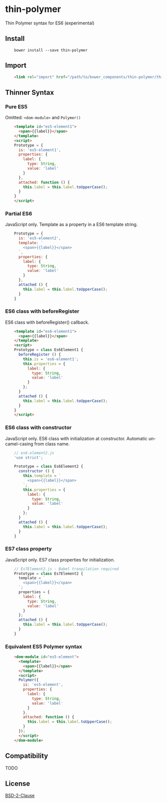 # thin-polymer

Thin Polymer syntax for ES6 (experimental)

## Install

```
    bower install --save thin-polymer
```

## Import

```html
    <link rel="import" href="/path/to/bower_components/thin-polymer/thin-polymer.html">
```

## Thinner Syntax

### Pure ES5

Omitted: `<dom-module>` and `Polymer()`

```html
    <template id="es5-element1">
      <span>{{label}}</span>
    </template>
    <script>
    Prototype = {
      is: 'es5-element1',
      properties: {
        label: {
          type: String,
          value: 'label'
        }
      },
      attached: function () {
        this.label = this.label.toUpperCase();
      }
    }
    </script>
```

### Partial ES6

JavaScript only. Template as a property in a ES6 template string. 

```javascript
    Prototype = {
      is: 'es5-element2',
      template: `
        <span>{{label}}</span>
      `,
      properties: {
        label: {
          type: String,
          value: 'label'
        }
      },
      attached () {
        this.label = this.label.toUpperCase();
      }
    }
```

### ES6 class with beforeRegister

ES6 class with beforeRegister() callback.

```html
    <template id="es6-element1">
      <span>{{label}}</span>
    </template>
    <script>
    Prototype = class Es6Element1 {
      beforeRegister () {
        this.is = 'es6-element1';
        this.properties = {
          label: {
            type: String,
            value: 'label'
          }
        };
      }
      attached () {
        this.label = this.label.toUpperCase();
      }
    }
    </script>
```

### ES6 class with constructor

JavaScript only. ES6 class with initialization at constructor.
Automatic un-camel-casing from class name.

```javascript
    // es6-element2.js
    'use strict';

    Prototype = class Es6Element2 {
      constructor () {
        this.template = `
          <span>{{label}}</span>
        `;
        this.properties = {
          label: {
            type: String,
            value: 'label'
          }
        };
      }
      attached () {
        this.label = this.label.toUpperCase();
      }
    }
```

### ES7 class property

JavaScript only. ES7 class properties for initialization.

```javascript
    // Es7Element2.js - Babel tranpilation required
    Prototype = class Es7Element2 {
      template = `
        <span>{{label}}</span>
      `;
      properties = {
        label: {
          type: String,
          value: 'label'
        }
      };
      attached () {
        this.label = this.label.toUpperCase();
      }
    }
```

### Equivalent ES5 Polymer syntax

```html
    <dom-module id="es5-element">
      <template>
        <span>{{label}}</span>
      </template>
      <script>
      Polymer({
        is: 'es5-element',
        properties: {
          label: {
            type: String,
            value: 'label'
          }
        },
        attached: function () {
          this.label = this.label.toUpperCase();
        }
      });
      </script>
    </dom-module>
```

## Compatibility

TODO

## License

[BSD-2-Clause](https://github.com/t2ym/thin-polymer/blob/master/LICENSE.md)
